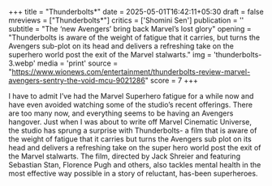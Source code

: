+++
title = "Thunderbolts*"
date = 2025-05-01T16:42:11+05:30
draft = false
mreviews = ["Thunderbolts*"]
critics = ['Shomini Sen']
publication = ''
subtitle = "The ‘new Avengers’ bring back Marvel’s lost glory"
opening = "Thunderbolts is aware of the weight of fatigue that it carries, but turns the Avengers sub-plot on its head and delivers a refreshing take on the superhero world post the exit of the Marvel stalwarts."
img = 'thunderbolts-3.webp'
media = 'print'
source = "https://www.wionews.com/entertainment/thunderbolts-review-marvel-avengers-sentry-the-void-mcu-9021286"
score = 7
+++

I have to admit I’ve had the Marvel Superhero fatigue for a while now and have even avoided watching some of the studio’s recent offerings. There are too many now, and everything seems to be having an Avengers hangover. Just when I was about to write off Marvel Cinematic Universe, the studio has sprung a surprise with Thunderbolts- a film that is aware of the weight of fatigue that it carries but turns the Avengers sub plot on its head and delivers a refreshing take on the super hero world post the exit of the Marvel stalwarts. The film, directed by Jack Shreier and featuring Sebastian Stan, Florence Pugh and others, also tackles mental health in the most effective way possible in a story of reluctant, has-been superheroes.
